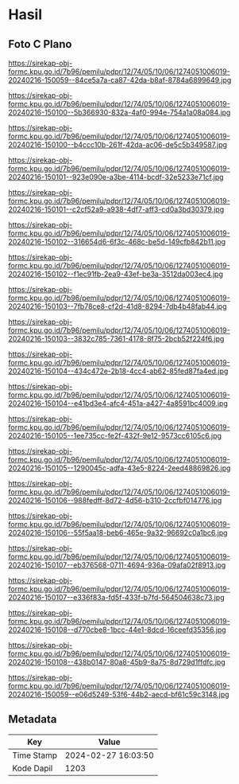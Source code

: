 # Hasil

## Foto C Plano

https://sirekap-obj-formc.kpu.go.id/7b96/pemilu/pdpr/12/74/05/10/06/1274051006019-20240216-150059--84ce5a7a-ca87-42da-b8af-8784a6899649.jpg

https://sirekap-obj-formc.kpu.go.id/7b96/pemilu/pdpr/12/74/05/10/06/1274051006019-20240216-150100--5b366930-832a-4af0-994e-754a1a08a084.jpg

https://sirekap-obj-formc.kpu.go.id/7b96/pemilu/pdpr/12/74/05/10/06/1274051006019-20240216-150100--b4ccc10b-261f-42da-ac06-de5c5b349587.jpg

https://sirekap-obj-formc.kpu.go.id/7b96/pemilu/pdpr/12/74/05/10/06/1274051006019-20240216-150101--923e090e-a3be-4114-bcdf-32e5233e71cf.jpg

https://sirekap-obj-formc.kpu.go.id/7b96/pemilu/pdpr/12/74/05/10/06/1274051006019-20240216-150101--c2cf52a9-a938-4df7-aff3-cd0a3bd30379.jpg

https://sirekap-obj-formc.kpu.go.id/7b96/pemilu/pdpr/12/74/05/10/06/1274051006019-20240216-150102--316654d6-6f3c-468c-be5d-149cfb842b11.jpg

https://sirekap-obj-formc.kpu.go.id/7b96/pemilu/pdpr/12/74/05/10/06/1274051006019-20240216-150102--f1ec91fb-2ea9-43ef-be3a-3512da003ec4.jpg

https://sirekap-obj-formc.kpu.go.id/7b96/pemilu/pdpr/12/74/05/10/06/1274051006019-20240216-150103--7fb78ce8-cf2d-41d8-8294-7db4b48fab44.jpg

https://sirekap-obj-formc.kpu.go.id/7b96/pemilu/pdpr/12/74/05/10/06/1274051006019-20240216-150103--3832c785-7361-4178-8f75-2bcb52f224f6.jpg

https://sirekap-obj-formc.kpu.go.id/7b96/pemilu/pdpr/12/74/05/10/06/1274051006019-20240216-150104--434c472e-2b18-4cc4-ab62-85fed87fa4ed.jpg

https://sirekap-obj-formc.kpu.go.id/7b96/pemilu/pdpr/12/74/05/10/06/1274051006019-20240216-150104--e41bd3e4-afc4-451a-a427-4a8591bc4009.jpg

https://sirekap-obj-formc.kpu.go.id/7b96/pemilu/pdpr/12/74/05/10/06/1274051006019-20240216-150105--1ee735cc-fe2f-432f-9e12-9573cc6105c6.jpg

https://sirekap-obj-formc.kpu.go.id/7b96/pemilu/pdpr/12/74/05/10/06/1274051006019-20240216-150105--1290045c-adfa-43e5-8224-2eed48869826.jpg

https://sirekap-obj-formc.kpu.go.id/7b96/pemilu/pdpr/12/74/05/10/06/1274051006019-20240216-150106--988fedff-8d72-4d56-b310-2ccfbf014776.jpg

https://sirekap-obj-formc.kpu.go.id/7b96/pemilu/pdpr/12/74/05/10/06/1274051006019-20240216-150106--55f5aa18-beb6-465e-9a32-96692c0a1bc6.jpg

https://sirekap-obj-formc.kpu.go.id/7b96/pemilu/pdpr/12/74/05/10/06/1274051006019-20240216-150107--eb376568-0711-4694-936a-09afa02f8913.jpg

https://sirekap-obj-formc.kpu.go.id/7b96/pemilu/pdpr/12/74/05/10/06/1274051006019-20240216-150107--e336f83a-fd5f-433f-b7fd-564504638c73.jpg

https://sirekap-obj-formc.kpu.go.id/7b96/pemilu/pdpr/12/74/05/10/06/1274051006019-20240216-150108--d770cbe8-1bcc-44e1-8dcd-16ceefd35356.jpg

https://sirekap-obj-formc.kpu.go.id/7b96/pemilu/pdpr/12/74/05/10/06/1274051006019-20240216-150108--438b0147-80a8-45b9-8a75-8d729d1ffdfc.jpg

https://sirekap-obj-formc.kpu.go.id/7b96/pemilu/pdpr/12/74/05/10/06/1274051006019-20240216-150059--e06d5249-53f6-44b2-aecd-bf61c59c3148.jpg


## Metadata

| Key        | Value               |
| ---------- | ------------------- |
| Time Stamp | 2024-02-27 16:03:50 |
| Kode Dapil | 1203                |



